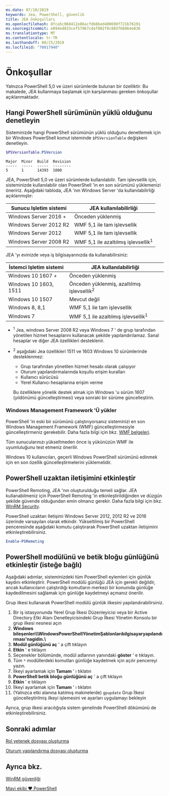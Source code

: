```yaml
---
ms.date: 07/10/2019
keywords: Jea, PowerShell, güvenlik
title: JEA önkoşulları
ms.openlocfilehash: 8fca5c068412e86acfdb8bed400699f721b76191
ms.sourcegitcommit: e894ed833cef57967cdaf002f8c883f66864e836
ms.translationtype: MT
ms.contentlocale: tr-TR
ms.lasthandoff: 08/25/2019
ms.locfileid: "70017940"
---
```

# <a name="prerequisites"></a>Önkoşullar

Yalnızca PowerShell 5,0 ve üzeri sürümlerde bulunan bir özelliktir. Bu makalede, JEA kullanmaya başlamak için karşılanması gereken önkoşullar açıklanmaktadır.


## <a name="check-which-version-of-powershell-is-installed"></a>Hangi PowerShell sürümünün yüklü olduğunu denetleyin

Sisteminizde hangi PowerShell sürümünün yüklü olduğunu denetlemek için bir Windows PowerShell komut isteminde `$PSVersionTable` değişkeni denetleyin.

```powershell
$PSVersionTable.PSVersion
```

```Output
Major  Minor  Build  Revision
-----  -----  -----  --------
5      1      14393  1000
```

JEA, PowerShell 5,0 ve üzeri sürümlerde kullanılabilir. Tam işlevsellik için, sisteminizde kullanılabilir olan PowerShell 'in en son sürümünü yüklemenizi öneririz. Aşağıdaki tabloda, JEA 'nın Windows Server 'da kullanılabilirliği açıklanmıştır:

| Sunucu Işletim sistemi |                JEA kullanılabilirliği                |
| ----------------------- | ---------------------------------------------- |
| Windows Server 2016 +    | Önceden yüklenmiş                                   |
| Windows Server 2012 R2  | WMF 5,1 ile tam işlevsellik                |
| Windows Server 2012     | WMF 5,1 ile tam işlevsellik                |
| Windows Server 2008 R2  | WMF 5,1 ile azaltılmış işlevsellik<sup>1</sup> |

JEA 'yı evinizde veya iş bilgisayarınızda da kullanabilirsiniz:

| İstemci Işletim sistemi |                   JEA kullanılabilirliği                   |
| ----------------------- | ---------------------------------------------------- |
| Windows 10 1607 +        | Önceden yüklenmiş                                         |
| Windows 10 1603, 1511   | Önceden yüklenmiş, azaltılmış işlevsellik<sup>2</sup> |
| Windows 10 1507         | Mevcut değil                                        |
| Windows 8, 8,1          | WMF 5,1 ile tam işlevsellik                      |
| Windows 7               | WMF 5,1 ile azaltılmış işlevsellik<sup>1</sup>       |

- <sup>1</sup> Jea, windows Server 2008 R2 veya Windows 7 ' de grup tarafından yönetilen hizmet hesaplarını kullanacak şekilde yapılandırılamaz. Sanal hesaplar ve diğer JEA özellikleri desteklenir.

- <sup>2</sup> aşağıdaki Jea özellikleri 1511 ve 1603 Windows 10 sürümlerinde desteklenmez:

  - Grup tarafından yönetilen hizmet hesabı olarak çalışıyor
  - Oturum yapılandırmalarında koşullu erişim kuralları
  - Kullanıcı sürücüsü
  - Yerel Kullanıcı hesaplarına erişim verme

  Bu özelliklere yönelik destek almak için Windows 'u sürüm 1607 (yıldönümü güncelleştirmesi) veya sonraki bir sürüme güncelleştirin.

### <a name="install-windows-management-framework"></a>Windows Management Framework 'Ü yükler

PowerShell 'in eski bir sürümünü çalıştırıyorsanız sisteminizi en son Windows Management Framework (WMF) güncelleştirmesiyle güncelleştirmeniz gerekebilir. Daha fazla bilgi için bkz. [WMF belgeleri](/powershell/wmf/overview).

Tüm sunucularınızı yükseltmeden önce iş yükünüzün WMF ile uyumluluğunu test etmeniz önerilir.

Windows 10 kullanıcıları, geçerli Windows PowerShell sürümünü edinmek için en son özellik güncelleştirmelerini yüklemelidir.

## <a name="enable-powershell-remoting"></a>PowerShell uzaktan iletişimini etkinleştir

PowerShell Remoting, JEA 'nın oluşturulduğu temeli sağlar. JEA kullanabilmeniz için PowerShell Remoting 'in etkinleştirildiğinden ve düzgün şekilde güvende olduğundan emin olmanız gerekir. Daha fazla bilgi için bkz. [WinRM Security](/powershell/scripting/learn/remoting/winrmsecurity).

PowerShell uzaktan Iletişimi Windows Server 2012, 2012 R2 ve 2016 üzerinde varsayılan olarak etkindir. Yükseltilmiş bir PowerShell penceresinde aşağıdaki komutu çalıştırarak PowerShell uzaktan iletişimini etkinleştirebilirsiniz.

```powershell
Enable-PSRemoting
```

## <a name="enable-powershell-module-and-script-block-logging-optional"></a>PowerShell modülünü ve betik bloğu günlüğünü etkinleştir (isteğe bağlı)

Aşağıdaki adımlar, sisteminizdeki tüm PowerShell eylemleri için günlük kaydını etkinleştirir. PowerShell modülü günlüğü JEA için gerekli değildir, ancak kullanıcıların çalıştırdığı komutların merkezi bir konumda günlüğe kaydedilmesini sağlamak için günlüğe kaydetmeyi açmanız önerilir.

Grup ilkesi kullanarak PowerShell modülü günlük ilkesini yapılandırabilirsiniz.

1. Bir iş istasyonunda Yerel Grup İlkesi Düzenleyicisi veya bir Active Directory Etki Alanı Denetleyicisindeki Grup İlkesi Yönetim Konsolu bir grup ilkesi nesnesi açın
2. **Windows bileşenleri\\\\WindowsPowerShellYönetimŞablonlarıbilgisayaryapılandırması'nagidin.\\**
3. **Modül günlüğünü aç** ' a çift tıklayın
4. **Etkin** ' e tıklayın
5. Seçenekler bölümünde, modül adlarının yanındaki **göster** ' e tıklayın.
6. Tüm `*` modüllerdeki komutları günlüğe kaydetmek için açılır pencereyi yazın.
7. İlkeyi ayarlamak için **Tamam** ' ı tıklatın
8. **PowerShell betik bloğu günlüğünü aç** ' a çift tıklayın
9. **Etkin** ' e tıklayın
10. İlkeyi ayarlamak için **Tamam** ' ı tıklatın
11. (Yalnızca etki alanına katılmış makinelerde) `gpupdate` Grup İlkesi güncelleştirilmiş ilkeyi işlemesini ve ayarları uygulamayı bekleyin

Ayrıca, grup ilkesi aracılığıyla sistem genelinde PowerShell dökümünü de etkinleştirebilirsiniz.

## <a name="next-steps"></a>Sonraki adımlar

[Rol yetenek dosyası oluşturma](role-capabilities.md)

[Oturum yapılandırma dosyası oluşturma](session-configurations.md)

## <a name="see-also"></a>Ayrıca bkz.

[WinRM güvenliği](/powershell/scripting/learn/remoting/winrmsecurity)

[Mavi ekibi ♥ PowerShell](https://devblogs.microsoft.com/powershell/powershell-the-blue-team/)
